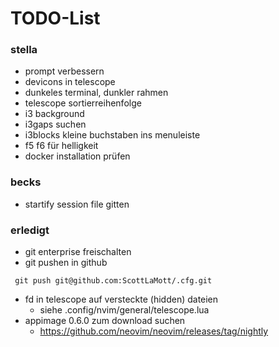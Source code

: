 # TODO-List
### stella
- prompt verbessern
- devicons in telescope
- dunkeles terminal, dunkler rahmen
- telescope sortierreihenfolge
- i3 background
- i3gaps suchen
- i3blocks kleine buchstaben ins menuleiste
- f5 f6 für helligkeit
- docker installation prüfen

### becks
- startify session file gitten
### erledigt
- git enterprise freischalten
- git pushen in github
```
 git push git@github.com:ScottLaMott/.cfg.git
```
- fd in telescope auf versteckte (hidden) dateien
  - siehe .config/nvim/general/telescope.lua
- appimage 0.6.0 zum download suchen
  -  https://github.com/neovim/neovim/releases/tag/nightly
